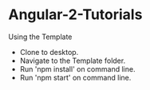 # Angular-2-Tutorials

Using the Template
- Clone to desktop.
- Navigate to the Template folder.
- Run 'npm install' on command line.
- Run 'npm start' on command line.
